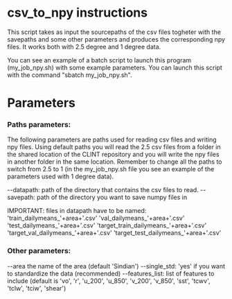 # csv_to_npy instructions

This script takes as input the sourcepaths of the csv files togheter with the savepaths and some other parameters and produces the corresponding npy files. It works both with 2.5 degree and 1 degree data.

You can see an example of a batch script to launch this program (my_job_npy.sh) with some example parameters. You can launch this script with the command "sbatch my_job_npy.sh".

# Parameters

### Paths parameters:

The following parameters are paths used for reading csv files and writing npy files. Using default paths you will read the 2.5 csv files from a folder in the shared location of the CLINT repository and you will write the npy files in another folder in the same location. Remember to change all the paths to switch from 2.5 to 1 (in the my_job_npy.sh file you see an example of the parameters used with 1 degree data).

--datapath:                     path of the directory that contains the csv files to read.
--savepath:                     path of the directory you want to save numpy files in

IMPORTANT: files in datapath have to be named:
'train_dailymeans_'+area+'.csv'
'val_dailymeans_'+area+'.csv'
'test_dailymeans_'+area+'.csv'
'target_train_dailymeans_'+area+'.csv'
'target_val_dailymeans_'+area+'.csv'
'target_test_dailymeans_'+area+'.csv'

### Other parameters:

--area                          the name of the area (default 'Sindian')
--single_std:                   'yes' if you want to standardize the data (recommended)
--features_list:                list of features to include (default is 'vo', 'r', 'u_200', 'u_850',                                                         'v_200', 'v_850', 'sst', 'tcwv', 'tclw', 'tciw', 'shear')